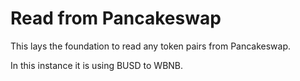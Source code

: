 # Read from Pancakeswap

This lays the foundation to read any token pairs from Pancakeswap.

In this instance it is using BUSD to WBNB.
